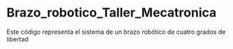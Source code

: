 # Brazo_robotico_Taller_Mecatronica
Este código representa el sistema de un brazo robótico de cuatro grados de libertad
